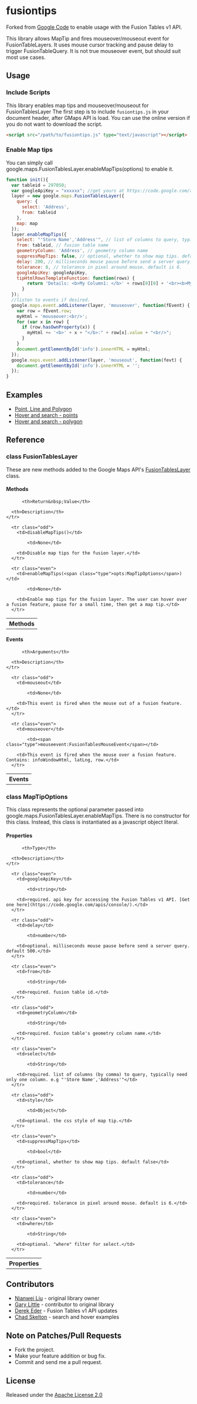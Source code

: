 # fusiontips

Forked from [Google Code](http://code.google.com/p/gmaps-utility-gis/source/browse/trunk/fusiontips/src/fusiontips.js) to enable usage with the Fusion Tables v1 API.

This library allows MapTip and fires mouseover/mouseout event for FusionTableLayers. It uses mouse cursor tracking and pause delay to trigger FusionTableQuery. It is not true mouseover event, but should suit most use cases.

## Usage

### Include Scripts
This library enables map tips and mouseover/mouseout for FusionTablesLayer
The first step is to include `fusiontips.js` in your document header, after GMaps API is load. You can use the online version if you do not want to download the script.

```html
<script src="/path/to/fusiontips.js" type="text/javascript"></script>
```

### Enable Map tips
You can simply call google.maps.FusionTablesLayer.enableMapTips(options) to enable it.

```javascript
function init(){
  var tableid = 297050;
  var googleApiKey = "xxxxxx"; //get yours at https://code.google.com/apis/console/
  layer = new google.maps.FusionTablesLayer({
    query: {
      select: 'Address',
      from: tableid
    },
    map: map
  });
  layer.enableMapTips({
    select: "'Store Name','Address'", // list of columns to query, typially need only one column.
    from: tableid, // fusion table name
    geometryColumn: 'Address', // geometry column name
    suppressMapTips: false, // optional, whether to show map tips. default false
    delay: 200, // milliseconds mouse pause before send a server query. default 300.
    tolerance: 8, // tolerance in pixel around mouse. default is 6.
    googleApiKey: googleApiKey,
    tipHtmlRowsTemplateFunction: function(rows) {
        return 'Details: <b>My Column1: </b>' + rows[0][0] + '<br><b>My Column2: </b>'+rows[0][1];
      } 
  });
  //listen to events if desired.
  google.maps.event.addListener(layer, 'mouseover', function(fEvent) {
    var row = fEvent.row;
    myHtml = 'mouseover:<br/>';
    for (var x in row) {
      if (row.hasOwnProperty(x)) {
        myHtml += '<b>' + x + "</b>:" + row[x].value + "<br/>";
      }
    }
    document.getElementById('info').innerHTML = myHtml;
  });
  google.maps.event.addListener(layer, 'mouseout', function(fevt) {
    document.getElementById('info').innerHTML = '';
  });
}
```

## Examples

* [Point, Line and Polygon](http://derekeder.github.io/fusiontips/examples/point-line-polygon/fusiontips.html)
* [Hover and search - points](http://derekeder.github.io/fusiontips/examples/search-and-hover/points-hover-add-search.html)
* [Hover and search - polygon](http://derekeder.github.io/fusiontips/examples/search-and-hover/polygon-hover-add-search.html)

## Reference

### <a name="google.maps.FusionTablesLayer"></a>class FusionTablesLayer

These are new methods added to the Google Maps API's
[FusionTablesLayer](http://code.google.com/apis/maps/documentation/javascript/reference.html#FusionTablesLayer)
class.

#### Methods
<table summary="class FusionTablesLayer - Methods" >

  <tbody>
    <tr>
      <th>Methods</th>

          <th>Return&nbsp;Value</th>

      <th>Description</th>
    </tr>

      <tr class="odd">
        <td>disableMapTips()</td>

            <td>None</td>

        <td>Disable map tips for the fusion layer.</td>
      </tr>

      <tr class="even">
        <td>enableMapTips(<span class="type">opts:MapTipOptions</span>)</td>

            <td>None</td>

        <td>Enable map tips for the fusion layer. The user can hover over a fusion feature, pause for a small time, then get a map tip.</td>
      </tr>

  </tbody>
</table>

#### Events

<table summary="class FusionTablesLayer - Events" >
  <tbody>
    <tr>
      <th>Events</th>

          <th>Arguments</th>

      <th>Description</th>
    </tr>

      <tr class="odd">
        <td>mouseout</td>

            <td>None</td>

        <td>This event is fired when the mouse out of a fusion feature.</td>
      </tr>

      <tr class="even">
        <td>mouseover</td>

            <td><span class="type">mouseevent:FusionTablesMouseEvent</span></td>

        <td>This event is fired when the mouse over a fusion feature. Contains: infoWindowHtml, latLng, row.</td>
      </tr>

  </tbody>
</table>

### <a name="MapTipOptions"></a>class MapTipOptions

This class represents the optional parameter passed into google.maps.FusionTablesLayer.enableMapTips.  There is no constructor for this class.  Instead, this class is instantiated as a javascript object literal.

#### Properties
<table summary="class MapTipOptions - Properties" >

  <tbody>
    <tr>
      <th>Properties</th>

          <th>Type</th>

      <th>Description</th>
    </tr>

      <tr class="even">
        <td>googleApiKey</td>

            <td>string</td>

        <td>required. api key for accessing the Fusion Tables v1 API. [Get one here](https://code.google.com/apis/console/).</td>
      </tr>

      <tr class="odd">
        <td>delay</td>

            <td>number</td>

        <td>optional. milliseconds mouse pause before send a server query. default 500.</td>
      </tr>

      <tr class="even">
        <td>from</td>

            <td>String</td>

        <td>required. fusion table id.</td>
      </tr>

      <tr class="odd">
        <td>geometryColumn</td>

            <td>String</td>

        <td>required. fusion table's geometry column name.</td>
      </tr>

      <tr class="even">
        <td>select</td>

            <td>String</td>

        <td>required. list of columns (by comma) to query, typically need only one column. e.g "'Store Name','Address'"</td>
      </tr>

      <tr class="odd">
        <td>style</td>

            <td>Object</td>

        <td>optional. the css style of map tip.</td>
      </tr>

      <tr class="even">
        <td>suppressMapTips</td>

            <td>bool</td>

        <td>optional, whether to show map tips. default false</td>
      </tr>

      <tr class="odd">
        <td>tolerance</td>

            <td>number</td>

        <td>required. tolerance in pixel around mouse. default is 6.</td>
      </tr>

      <tr class="even">
        <td>where</td>

            <td>String</td>

        <td>optional. "where" filter for select.</td>
      </tr>

  </tbody>
</table>

## Contributors 

* [Nianwei Liu](http://code.google.com/u/104139885275196935151/) - original library owner
* [Gary Little](http://code.google.com/u/117613638752768553824/) - contributor to original library
* [Derek Eder](https://github.com/derekeder) - Fusion Tables v1 API updates
* [Chad Skelton](https://github.com/chadskelton) - search and hover examples

## Note on Patches/Pull Requests
 
* Fork the project.
* Make your feature addition or bug fix.
* Commit and send me a pull request.

## License

Released under the [Apache License 2.0](http://www.apache.org/licenses/LICENSE-2.0)
